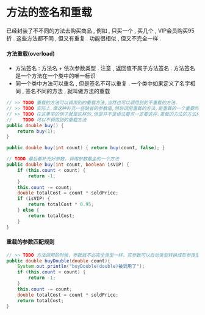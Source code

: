 # 方法的签名和重载

已经封装了不不同的方法去购买商品 , 例如 , 只买一个 , 买几个 , VIP会员购买95折 . 这些方法都不同 , 但又有重复 . 功能很相似 , 但又不完全一样 .

#### 方法重载\(overload\)

* 方法签名 : 方法名 + 依次参数类型 . 注意 , 返回值不属于方法签名 . 方法签名是一个方法在一个类中的唯一标识
* 同一个类中方法可以重名 , 但是签名不可以重复 . 一个类中如果定义了名字相同 , 签名不同的方法 , 就叫做方法的重载

```java
// >> TODO 重载的方法可以调用别的重载方法,当然也可以调用别的不重载的方法.
// >> TODO 实际上,像这种补充一些缺省的参数值,然后调用重载的方法,是重载的一个重要的使用场景.
// >> TODO 在这里举的例子就是这样的,但是并不是语法要求一定要这样.重载的方法的方法体内代码可以随便写,
//    TODO 可以不调用别的重载方法
public double buy() {
    return buy(1);
}

public double buy(int count) { return buy(count, false); }

// TODO 最后都补充好参数，调用参数最全的一个方法
public double buy(int count, boolean isVIP) {
    if (this.count < count) {
        return -1;
    }
    this.count -= count;
    double totalCost = count * soldPrice;
    if (isVIP) {
        return totalCost * 0.95;
    } else {
        return totalCost;
    }
}
```

#### 重载的参数匹配规则

```java
// >> TODO 方法调用的时候，参数就不必完全类型一样，实参数可以自动类型转换成形参类型即可
public double buyDouble(double count){
    System.out.println("buyDouble(double)被调用了");
    if (this.count < count) {
        return -1;
    }
    this.count -= count;
    double totalCost = count * soldPrice;
    return totalCost;
}
```



